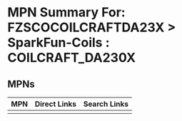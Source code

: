 



# MPN Summary For: FZSCOCOILCRAFTDA23X > SparkFun-Coils : COILCRAFT_DA230X

## MPNs
  

|MPN|Direct Links|Search Links|
| :--- | :--- | :--- |
||||
